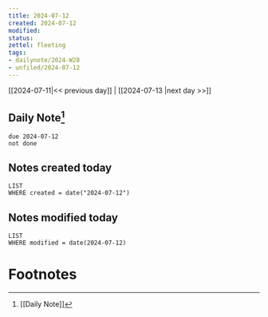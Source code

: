 ```yaml
---
title: 2024-07-12
created: 2024-07-12
modified: 
status:
zettel: fleeting
tags: 
- dailynote/2024-W28
- unfiled/2024-07-12
---
```


[[2024-07-11|<< previous day]] | [[2024-07-13 |next day >>]]

## Daily Note[^1]
```tasks
due 2024-07-12
not done
```
## Notes created today
```dataview
LIST
WHERE created = date("2024-07-12")
```
## Notes modified today
```dataview
LIST
WHERE modified = date(2024-07-12)
```

# Footnotes

[^1]: [[Daily Note]]